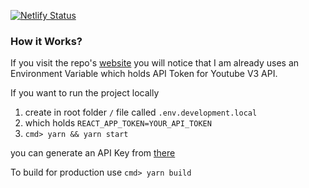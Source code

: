[![Netlify Status](https://api.netlify.com/api/v1/badges/1becb918-27e5-4d7e-bef2-91cadd875a7a/deploy-status)](https://app.netlify.com/sites/youtube-like/deploys)

### How it Works?

If you visit the repo's [website](https://yt-like.magedmohammed.me) you will notice that I am already uses an Environment Variable which holds API Token for Youtube V3 API.

If you want to run the project locally

1. create in root folder `/` file called `.env.development.local`
2. which holds
   `REACT_APP_TOKEN=YOUR_API_TOKEN`
3. `cmd> yarn && yarn start`

you can generate an API Key from [there](<[https://link](https://console.developers.google.com/apis/library?q=Youtube%20v3)>)

To build for production use
`cmd> yarn build`
